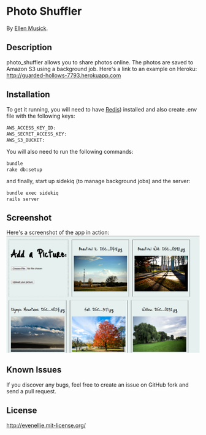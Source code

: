 # Photo Shuffler
By [Ellen Musick](http://blog.ellenmusick.com/).

## Description
photo_shuffler allows you to share photos online.  The photos are saved to Amazon S3 using a background job. Here's a link to an example on Heroku: http://guarded-hollows-7793.herokuapp.com

## Installation

To get it running, you will need to have [Redis](http://redis.io/)) installed and also create .env file with the following keys:
```
AWS_ACCESS_KEY_ID:
AWS_SECRET_ACCESS_KEY:
AWS_S3_BUCKET:
```
You will also need to run the following commands:
```
bundle
rake db:setup
```
and finally, start up sidekiq (to manage background jobs) and the server:
```
bundle exec sidekiq
rails server
```

## Screenshot
Here's a screenshot of the app in action:
![Screenshot of Photo Shuffle](homepage_screenshot.png)

## Known Issues
If you discover any bugs, feel free to create an issue on GitHub fork and
send a pull request.

## License
http://evenellie.mit-license.org/
